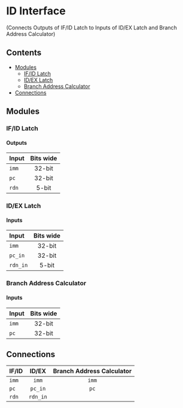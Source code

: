 # ID Interface #
(Connects Outputs of IF/ID Latch to Inputs of ID/EX Latch and Branch Address Calculator)

## Contents
* [Modules](#modules)
  * [IF/ID Latch](#if/id_latch)
  * [ID/EX Latch](#id/ex_latch)
  * [Branch Address Calculator](#branch_address_calculator)
* [Connections](#connections)

## Modules

### IF/ID Latch

#### Outputs
|Input|Bits wide|
|:---|:---:|
|```imm```|32-bit|
|```pc```|32-bit|
|```rdn```|5-bit|

### ID/EX Latch

#### Inputs
|Input|Bits wide|
|:---|:---:|
|```imm```|32-bit|
|```pc_in```|32-bit|
|```rdn_in```|5-bit|

### Branch Address Calculator

#### Inputs
|Input|Bits wide|
|:---|:---:|
|```imm```|32-bit|
|```pc```|32-bit|

## Connections

|IF/ID|ID/EX|Branch Address Calculator|
|:---|:---:|:---:|
|```imm```|```imm```|```imm```|
|```pc```|```pc_in```|```pc```|
|```rdn```|```rdn_in```|
